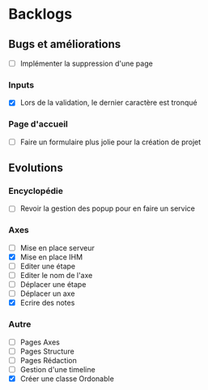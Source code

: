  # Backlogs

 ## Bugs et améliorations
 - [ ] Implémenter la suppression d'une page

 ### Inputs
 - [x] Lors de la validation, le dernier caractère est tronqué

 ### Page d'accueil
 - [ ] Faire un formulaire plus jolie pour la création de projet



 ## Evolutions

 ### Encyclopédie
 - [ ] Revoir la gestion des popup pour en faire un service
 
 ### Axes
 - [ ] Mise en place serveur
 - [x] Mise en place IHM
 - [ ] Editer une étape
 - [ ] Editer le nom de l'axe
 - [ ] Déplacer une étape
 - [ ] Déplacer un axe
 - [x] Ecrire des notes
 
 ### Autre
 - [ ] Pages Axes
 - [ ] Pages Structure
 - [ ] Pages Rédaction
 - [ ] Gestion d'une timeline
 - [x] Créer une classe Ordonable